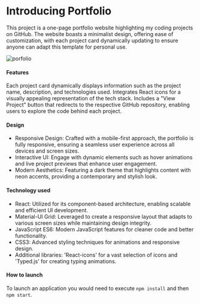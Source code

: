 # Introducing Portfolio

This project is a one-page portfolio website highlighting my coding projects on GitHub. The website boasts a minimalist design, 
offering ease of customization, with each project card dynamically updating to ensure anyone can adapt this template for personal use.

![porfolio](https://github.com/aleksagal/portfolio/assets/137703211/0bd35209-b83d-4be8-b068-58a990006db9)

#### Features

Each project card dynamically displays information such as the project name, description, and technologies used.
Integrates React icons for a visually appealing representation of the tech stack.
Includes a "View Project" button that redirects to the respective GitHub repository, enabling users to explore the code behind each project.

#### Design

- Responsive Design: Crafted with a mobile-first approach, the portfolio is fully responsive, ensuring a seamless user experience across all devices and screen sizes.
- Interactive UI: Engage with dynamic elements such as hover animations and live project previews that enhance user engagement.
- Modern Aesthetics: Featuring a dark theme that highlights content with neon accents, providing a contemporary and stylish look.

#### Technology used

- React: Utilized for its component-based architecture, enabling scalable and efficient UI development.
- Material-UI Grid: Leveraged to create a responsive layout that adapts to various screen sizes while maintaining design integrity.
- JavaScript ES6: Modern JavaScript features for cleaner code and better functionality.
- CSS3: Advanced styling techniques for animations and responsive design.
- Additional libraries: 'React-icons' for a vast selection of icons and 'Typed.js' for creating typing animations.

#### How to launch

To launch an application you would need to execute ```npm install``` and then ```npm start```.
